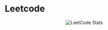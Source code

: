 # Leetcode

<div align="center">
  
![LeetCode Stats](https://leetcard.jacoblin.cool/yjoh8892?theme=dark&font=Damion)

<div>

